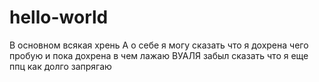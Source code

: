 # hello-world
В основном всякая хрень
А о себе я могу сказать что я дохрена чего пробую и пока дохрена в чем лажаю ВУАЛЯ
забыл сказать что я еще ппц как долго запрягаю
